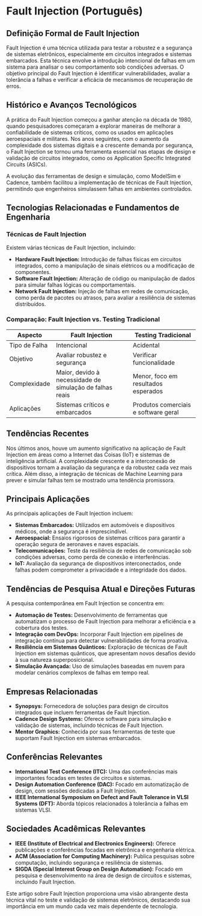 # Fault Injection (Português)

## Definição Formal de Fault Injection

Fault Injection é uma técnica utilizada para testar a robustez e a segurança de sistemas eletrônicos, especialmente em circuitos integrados e sistemas embarcados. Esta técnica envolve a introdução intencional de falhas em um sistema para analisar o seu comportamento sob condições adversas. O objetivo principal do Fault Injection é identificar vulnerabilidades, avaliar a tolerância a falhas e verificar a eficácia de mecanismos de recuperação de erros.

## Histórico e Avanços Tecnológicos

A prática do Fault Injection começou a ganhar atenção na década de 1980, quando pesquisadores começaram a explorar maneiras de melhorar a confiabilidade de sistemas críticos, como os usados em aplicações aeroespaciais e militares. Nos anos seguintes, com o aumento da complexidade dos sistemas digitais e a crescente demanda por segurança, o Fault Injection se tornou uma ferramenta essencial nas etapas de design e validação de circuitos integrados, como os Application Specific Integrated Circuits (ASICs).

A evolução das ferramentas de design e simulação, como ModelSim e Cadence, também facilitou a implementação de técnicas de Fault Injection, permitindo que engenheiros simulassem falhas em ambientes controlados.

## Tecnologias Relacionadas e Fundamentos de Engenharia

### Técnicas de Fault Injection

Existem várias técnicas de Fault Injection, incluindo:

- **Hardware Fault Injection:** Introdução de falhas físicas em circuitos integrados, como a manipulação de sinais elétricos ou a modificação de componentes.
- **Software Fault Injection:** Alteração de código ou manipulação de dados para simular falhas lógicas ou comportamentais.
- **Network Fault Injection:** Injeção de falhas em redes de comunicação, como perda de pacotes ou atrasos, para avaliar a resiliência de sistemas distribuídos.

### Comparação: Fault Injection vs. Testing Tradicional

| Aspecto               | Fault Injection                        | Testing Tradicional                    |
|-----------------------|---------------------------------------|----------------------------------------|
| Tipo de Falha         | Intencional                           | Acidental                              |
| Objetivo              | Avaliar robustez e segurança          | Verificar funcionalidade                |
| Complexidade          | Maior, devido à necessidade de simulação de falhas reais | Menor, foco em resultados esperados     |
| Aplicações            | Sistemas críticos e embarcados        | Produtos comerciais e software geral   |

## Tendências Recentes

Nos últimos anos, houve um aumento significativo na aplicação de Fault Injection em áreas como a Internet das Coisas (IoT) e sistemas de inteligência artificial. A complexidade crescente e a interconexão de dispositivos tornam a avaliação da segurança e da robustez cada vez mais crítica. Além disso, a integração de técnicas de Machine Learning para prever e simular falhas tem se mostrado uma tendência promissora.

## Principais Aplicações

As principais aplicações de Fault Injection incluem:

- **Sistemas Embarcados:** Utilizados em automóveis e dispositivos médicos, onde a segurança é imprescindível.
- **Aeroespacial:** Ensaios rigorosos de sistemas críticos para garantir a operação segura de aeronaves e naves espaciais.
- **Telecomunicações:** Teste da resiliência de redes de comunicação sob condições adversas, como perda de conexão e interferências.
- **IoT:** Avaliação da segurança de dispositivos interconectados, onde falhas podem comprometer a privacidade e a integridade dos dados.

## Tendências de Pesquisa Atual e Direções Futuras

A pesquisa contemporânea em Fault Injection se concentra em:

- **Automação de Testes:** Desenvolvimento de ferramentas que automatizam o processo de Fault Injection para melhorar a eficiência e a cobertura dos testes.
- **Integração com DevOps:** Incorporar Fault Injection em pipelines de integração contínua para detectar vulnerabilidades de forma proativa.
- **Resiliência em Sistemas Quânticos:** Exploração de técnicas de Fault Injection em sistemas quânticos, que apresentam novos desafios devido à sua natureza superposicional.
- **Simulação Avançada:** Uso de simulações baseadas em nuvem para modelar cenários complexos de falhas em tempo real.

## Empresas Relacionadas

- **Synopsys:** Fornecedora de soluções para design de circuitos integrados que incluem ferramentas de Fault Injection.
- **Cadence Design Systems:** Oferece software para simulação e validação de sistemas, incluindo técnicas de Fault Injection.
- **Mentor Graphics:** Conhecida por suas ferramentas de teste que suportam Fault Injection em sistemas embarcados.

## Conferências Relevantes

- **International Test Conference (ITC):** Uma das conferências mais importantes focadas em testes de circuitos e sistemas.
- **Design Automation Conference (DAC):** Focado em automatização de design, com sessões dedicadas a Fault Injection.
- **IEEE International Symposium on Defect and Fault Tolerance in VLSI Systems (DFT):** Aborda tópicos relacionados à tolerância a falhas em sistemas VLSI.

## Sociedades Acadêmicas Relevantes

- **IEEE (Institute of Electrical and Electronics Engineers):** Oferece publicações e conferências focadas em eletrônica e engenharia elétrica.
- **ACM (Association for Computing Machinery):** Publica pesquisas sobre computação, incluindo segurança e resiliência de sistemas.
- **SIGDA (Special Interest Group on Design Automation):** Focado em pesquisa e desenvolvimento na área de design de circuitos e sistemas, incluindo Fault Injection.

Este artigo sobre Fault Injection proporciona uma visão abrangente desta técnica vital no teste e validação de sistemas eletrônicos, destacando sua importância em um mundo cada vez mais dependente de tecnologia.